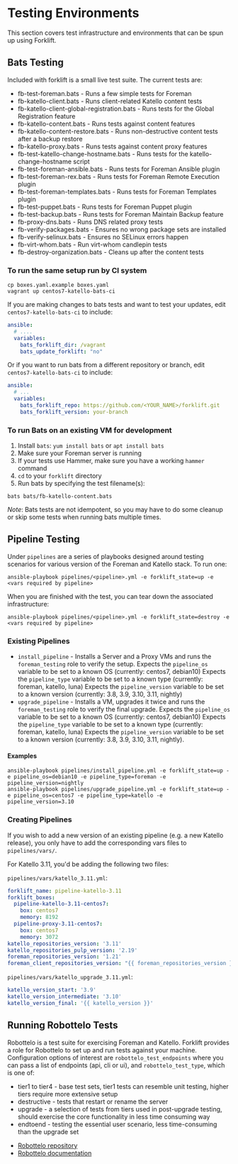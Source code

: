 # Testing Environments

This section covers test infrastructure and environments that can be spun up using Forklift.

## Bats Testing

Included with forklift is a small live test suite.  The current tests are:

  * fb-test-foreman.bats - Runs a few simple tests for Foreman
  * fb-katello-client.bats - Runs client-related Katello content tests
  * fb-katello-client-global-registration.bats - Runs tests for the Global Registration feature
  * fb-katello-content.bats  - Runs tests against content features
  * fb-katello-content-restore.bats - Runs non-destructive content tests after a backup restore
  * fb-katello-proxy.bats - Runs tests against content proxy features
  * fb-test-katello-change-hostname.bats - Runs tests for the katello-change-hostname script
  * fb-test-foreman-ansible.bats - Runs tests for Foreman Ansible plugin
  * fb-test-foreman-rex.bats - Runs tests for Foreman Remote Execution plugin
  * fb-test-foreman-templates.bats - Runs tests for Foreman Templates plugin
  * fb-test-puppet.bats - Runs tests for Foreman Puppet plugin
  * fb-test-backup.bats - Runs tests for Foreman Maintain Backup feature
  * fb-proxy-dns.bats - Runs DNS related proxy tests
  * fb-verify-packages.bats - Ensures no wrong package sets are installed
  * fb-verify-selinux.bats - Ensures no SELinux errors happen
  * fb-virt-whom.bats - Run virt-whom candlepin tests
  * fb-destroy-organization.bats - Cleans up after the content tests

### To run the same setup run by CI system

```
cp boxes.yaml.example boxes.yaml
vagrant up centos7-katello-bats-ci
```

If you are making changes to bats tests and want to test your updates, edit `centos7-katello-bats-ci` to include:

```yaml
ansible:
  # ....
  variables:
    bats_forklift_dir: /vagrant
    bats_update_forklift: "no"
```

Or if you want to run bats from a different repository or branch, edit `centos7-katello-bats-ci` to include:

```yaml
ansible:
  # ...
  variables:
    bats_forklift_repo: https://github.com/<YOUR_NAME>/forklift.git
    bats_forklift_version: your-branch
```

### To run Bats on an existing VM for development

1. Install `bats`: `yum install bats` or `apt install bats`
2. Make sure your Foreman server is running
3. If your tests use Hammer, make sure you have a working `hammer` command
4. `cd` to your `forklift` directory
5. Run bats by specifying the test filename(s):

```
bats bats/fb-katello-content.bats
```

_Note_: Bats tests are not idempotent, so you may have to do some cleanup or skip some tests when running bats multiple times.


## Pipeline Testing

Under `pipelines` are a series of playbooks designed around testing scenarios for various version of the Foreman and Katello stack. To run one:

    ansible-playbook pipelines/<pipeline>.yml -e forklift_state=up -e <vars required by pipeline>

When you are finished with the test, you can tear down the associated infrastructure:

    ansible-playbook pipelines/<pipeline>.yml -e forklift_state=destroy -e <vars required by pipeline>

### Existing Pipelines

* `install_pipeline` - Installs a Server and a Proxy VMs and runs the `foreman_testing` role to verify the setup.
  Expects the `pipeline_os` variable to be set to a known OS (currently: centos7, debian10)
  Expects the `pipeline_type` variable to be set to a known type (currently: foreman, katello, luna)
  Expects the `pipeline_version` variable to be set to a known version (currently: 3.8, 3.9, 3.10, 3.11, nightly)
* `upgrade_pipeline` - Installs a VM, upgrades it twice and runs the `foreman_testing` role to verify the final upgrade.
  Expects the `pipeline_os` variable to be set to a known OS (currently: centos7, debian10)
  Expects the `pipeline_type` variable to be set to a known type (currently: foreman, katello, luna)
  Expects the `pipeline_version` variable to be set to a known version (currently: 3.8, 3.9, 3.10, 3.11, nightly).

#### Examples

    ansible-playbook pipelines/install_pipeline.yml -e forklift_state=up -e pipeline_os=debian10 -e pipeline_type=foreman -e pipeline_version=nightly
    ansible-playbook pipelines/upgrade_pipeline.yml -e forklift_state=up -e pipeline_os=centos7 -e pipeline_type=katello -e pipeline_version=3.10

### Creating Pipelines

If you wish to add a new version of an existing pipeline (e.g. a new Katello release), you only have to add the corresponding vars files to `pipelines/vars/`.

For Katello 3.11, you'd be adding the following two files:

`pipelines/vars/katello_3.11.yml`:
```yaml
forklift_name: pipeline-katello-3.11
forklift_boxes:
  pipeline-katello-3.11-centos7:
    box: centos7
    memory: 8192
  pipeline-proxy-3.11-centos7:
    box: centos7
    memory: 3072
katello_repositories_version: '3.11'
katello_repositories_pulp_version: '2.19'
foreman_repositories_version: '1.21'
foreman_client_repositories_version: "{{ foreman_repositories_version }}"
```

`pipelines/vars/katello_upgrade_3.11.yml`:
```yaml
katello_version_start: '3.9'
katello_version_intermediate: '3.10'
katello_version_final: '{{ katello_version }}'
```

## Running Robottelo Tests

Robottelo is a test suite for exercising Foreman and Katello. Forklift provides a role for Robottelo to set up and run tests against your machine. Configuration options of interest are `robottelo_test_endpoints` where you can pass a list of endpoints (api, cli or ui), and `robottelo_test_type`, which is one of:

- tier1 to tier4 - base test sets, tier1 tests can resemble unit testing, higher tiers require more extensive setup
- destructive - tests that restart or rename the server
- upgrade - a selection of tests from tiers used in post-upgrade testing, should exercise the core functionality in less time consuming way
- endtoend - testing the essential user scenario, less time-consuming than the upgrade set

 * [Robottelo repository](https://github.com/SatelliteQE/robottelo)
 * [Robottelo documentation](https://robottelo.readthedocs.io/en/latest/)

